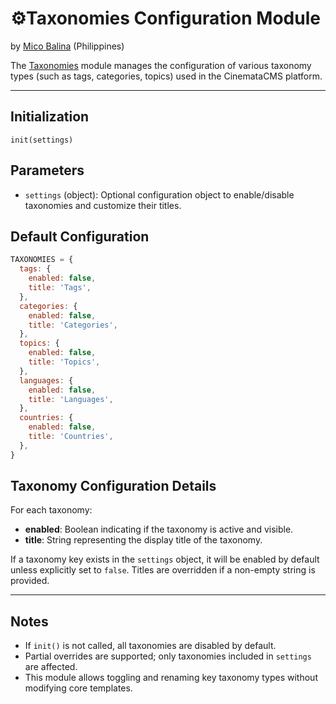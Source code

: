 # ⚙️Taxonomies Configuration Module

by [Mico Balina](https://github.com/Micokoko) (Philippines)

The [Taxonomies](../../frontend/src/static/js/mediacms/taxonomies.js) module manages the configuration of various taxonomy types (such as tags, categories, topics) used in the CinemataCMS platform.

---

## Initialization

`init(settings)`

## Parameters
- `settings` (object): Optional configuration object to enable/disable taxonomies and customize their titles.

## Default Configuration

```js
TAXONOMIES = {
  tags: {
    enabled: false,
    title: 'Tags',
  },
  categories: {
    enabled: false,
    title: 'Categories',
  },
  topics: {
    enabled: false,
    title: 'Topics',
  },
  languages: {
    enabled: false,
    title: 'Languages',
  },
  countries: {
    enabled: false,
    title: 'Countries',
  },
}
```


## Taxonomy Configuration Details

For each taxonomy:

- **enabled**: Boolean indicating if the taxonomy is active and visible.
- **title**: String representing the display title of the taxonomy.

If a taxonomy key exists in the `settings` object, it will be enabled by default unless explicitly set to `false`. Titles are overridden if a non-empty string is provided.

---

## Notes

- If `init()` is not called, all taxonomies are disabled by default.
- Partial overrides are supported; only taxonomies included in `settings` are affected.
- This module allows toggling and renaming key taxonomy types without modifying core templates.
